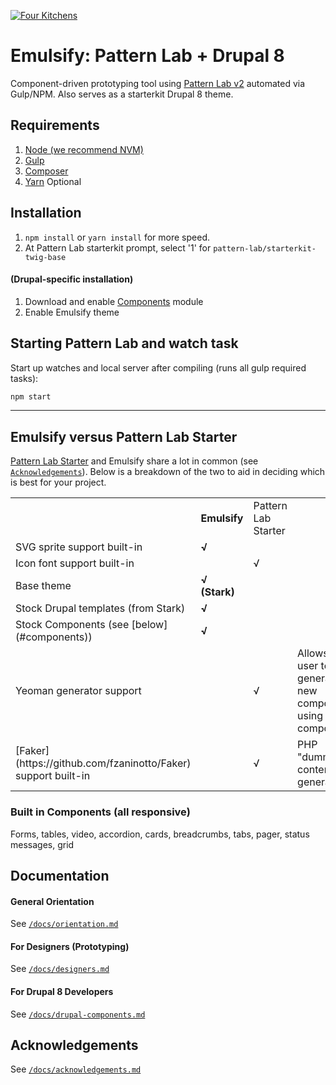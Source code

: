 [![Four Kitchens](https://img.shields.io/badge/4K-Four%20Kitchens-35AA4E.svg)](https://fourkitchens.com/)

# Emulsify: Pattern Lab + Drupal 8

Component-driven prototyping tool using [Pattern Lab v2](http://patternlab.io/) automated via Gulp/NPM. Also serves as a starterkit Drupal 8 theme.

## Requirements

  1. [Node (we recommend NVM)](https://github.com/creationix/nvm)
  2. [Gulp](http://gulpjs.com/)
  3. [Composer](https://getcomposer.org/)
  4. [Yarn](https://github.com/yarnpkg/yarn) Optional

## Installation

  1. `npm install` or `yarn install` for more speed.
  2. At Pattern Lab starterkit prompt, select '1' for `pattern-lab/starterkit-twig-base`

#### (Drupal-specific installation)

  1. Download and enable [Components](https://www.drupal.org/project/components) module
  2. Enable Emulsify theme

## Starting Pattern Lab and watch task

  Start up watches and local server after compiling (runs all gulp required tasks):

  ```bash
  npm start
  ```

  ---

## Emulsify versus Pattern Lab Starter

[Pattern Lab Starter](https://github.com/phase2/pattern-lab-starter) and Emulsify share a lot in common (see [`Acknowledgements`](https://github.com/fourkitchens/emulsify/blob/master/docs/acknowledgements.md)). Below is a breakdown of the two to aid in deciding which is best for your project.

<table><tbody>
<tr><td></td><td><strong>Emulsify</strong></td><td>Pattern Lab Starter</td><td></td></tr>
<tr><td>SVG sprite support built-in</td><td><strong>√</strong></td><td></td><td></td></tr>
<tr><td>Icon font support built-in</td><td></td><td>√</td><td></td></tr>
<tr><td>Base theme</td><td><strong>√ (Stark)</strong></td><td></td><td></td></tr>
<tr><td>Stock Drupal templates (from Stark)</td><td><strong>√</strong></td><td></td><td></td></tr>
<tr><td>Stock Components (see [below](#components)) </td><td><strong>√</strong></td><td></td><td></td></tr>
<tr><td>Yeoman generator support</td><td></td><td>√</td><td>Allows the user to generate a new component using `yo component`</td></tr>
<tr><td>[Faker](https://github.com/fzaninotto/Faker) support built-in</td><td></td><td>√</td><td>PHP "dummy" content generator</td></tr>
</tbody>
</table>

<h3 id="components">Built in Components (all responsive)</h3>
Forms, tables, video, accordion, cards, breadcrumbs, tabs, pager, status messages, grid

## Documentation

#### General Orientation

See [`/docs/orientation.md`](https://github.com/fourkitchens/emulsify/blob/master/docs/orientation.md)

#### For Designers (Prototyping)

See [`/docs/designers.md`](https://github.com/fourkitchens/emulsify/blob/master/docs/designers.md)

#### For Drupal 8 Developers

See [`/docs/drupal-components.md`](https://github.com/fourkitchens/emulsify/blob/master/docs/drupal-components.md)

## Acknowledgements

See [`/docs/acknowledgements.md`](https://github.com/fourkitchens/emulsify/blob/master/docs/acknowledgements.md)
